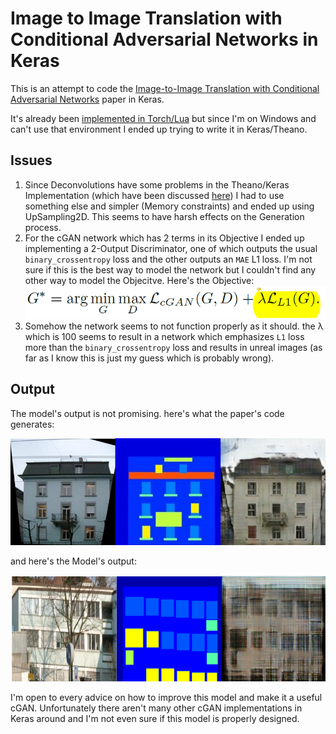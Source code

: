# Image to Image Translation with Conditional Adversarial Networks in Keras

This is an attempt to code the [Image-to-Image Translation with Conditional Adversarial Networks](https://arxiv.org/abs/1611.07004) paper in Keras.

It's already been [implemented in Torch/Lua](https://github.com/phillipi/pix2pix) but since I'm on Windows and can't use that environment I ended up trying to write it in Keras/Theano.

## Issues


1. Since Deconvolutions have some problems in the Theano/Keras Implementation (which have been discussed [here](https://github.com/fchollet/keras/issues/3371)) I had to use something else and simpler (Memory constraints) and ended up using UpSampling2D. This seems to have harsh effects on the Generation process.
2. For the cGAN network which has 2 terms in its Objective I ended up implementing a 2-Output Discriminator, one of which outputs the usual `binary_crossentropy` loss and the other outputs an `MAE` L1 loss. I'm not sure if this is the best way to model the network but I couldn't find any other way to model the Objecitve. Here's the Objective:
![alt text](https://github.com/Neltherion/Image-to-Image-Translation-with-Conditional-Adversarial-Networks-in-Keras/blob/master/Images/ObjectiveFunction.PNG?raw=true "Objective Function for the Paper")
3. Somehow the network seems to not function properly as it should. the &#955; which is 100 seems to result in a network which emphasizes `L1` loss more than the `binary_crossentropy` loss and results in unreal images (as far as I know this is just my guess which is probably wrong).

## Output

The model's output is not promising. here's what the paper's code generates:

![alt text](https://github.com/Neltherion/Image-to-Image-Translation-with-Conditional-Adversarial-Networks-in-Keras/blob/master/Images/PaperOutput.png?raw=true "The Paper's Output")

and here's the Model's output:

![alt text](https://github.com/Neltherion/Image-to-Image-Translation-with-Conditional-Adversarial-Networks-in-Keras/blob/master/Images/OurModelOutput.png?raw=true "The Model's Output")

I'm open to every advice on how to improve this model and make it a useful cGAN.
Unfortunately there aren't many other cGAN implementations in Keras around and I'm not even sure if this model is properly designed.



